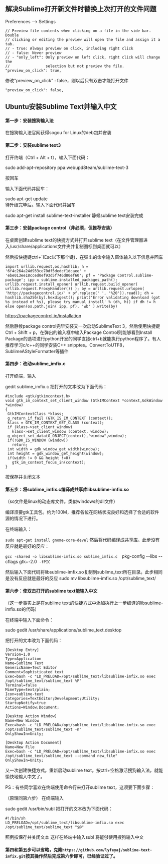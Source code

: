 ## 解决Sublime打开新文件时替换上次打开的文件问题
Preferences --> Settings
```
// Preview file contents when clicking on a file in the side bar. Double
// clicking or editing the preview will open the file and assign it a tab.
// - true: Always preview on click, including right click
// - false: Never preview
// - "only_left": Only preview on left click, right click will change the
//                selection but not preview the file.
"preview_on_click": true,
```
修改"preview_on_click" : false，则以后只有双击才能打开文件
```
"preview_on_click": false,
```


## Ubuntu安装Sublime Text并输入中文

#### 第一步：安装搜狗输入法  

在搜狗输入法官网获得sogou for Linux的deb包并安装


#### 第二步：安装sublime text3

打开终端（Ctrl + Alt + t），输入下面代码：

sudo add-apt-repository ppa:webupd8team/sublime-text-3

按回车

输入下面代码并回车：

sudo apt-get update  
待升级完毕后。输入下面代码并回车

sudo apt-get install sublime-text-installer
静候sublime text安装完成

#### 第三步：安装package control（非必须，但推荐安装）

在桌面创建sublime text的快捷方式并打开sublime text（在文件管理器进入/usr/share/applications文件夹并复制图标到桌面就可以）

然后按快捷键ctrl+`(Esc以下那个键)，在弹出的命令输入窗体输入以下信息并回车
```
import urllib.request,os,hashlib; h = '6f4c264a24d933ce70df5dedcf1dcaee' + 'ebe013ee18cced0ef93d5f746d80ef60'; pf = 'Package Control.sublime-package'; ipp = sublime.installed_packages_path(); urllib.request.install_opener( urllib.request.build_opener( urllib.request.ProxyHandler()) ); by = urllib.request.urlopen( 'http://packagecontrol.io/' + pf.replace(' ', '%20')).read(); dh = hashlib.sha256(by).hexdigest(); print('Error validating download (got %s instead of %s), please try manual install' % (dh, h)) if dh != h else open(os.path.join( ipp, pf), 'wb' ).write(by)
```
https://packagecontrol.io/installation

然后静候package control完毕安装又一次启动SublimeText 3，然后使用快捷键Ctrl + Shift + p，在弹出的输入框中输入Package Control则能够看到Install Package的选项进行python开发的同学直接ctrl+b就能执行python程序了。有人推荐学习c/c++的同学安装C++ snipptes。ConvertToUTF8，SublimeAStyleFormatter等插件

#### 第四步：改动sublime_imfix.c

打开终端，输入

gedit sublime_imfix.c
把打开的文本改为下面代码：
```
#include <gtk/gtkimcontext.h>
void gtk_im_context_set_client_window (GtkIMContext *context,GdkWindow    *window)
{
 GtkIMContextClass *klass;
 g_return_if_fail (GTK_IS_IM_CONTEXT (context));
 klass = GTK_IM_CONTEXT_GET_CLASS (context);
 if (klass->set_client_window)
   klass->set_client_window (context, window);
 g_object_set_data(G_OBJECT(context),"window",window);
 if(!GDK_IS_WINDOW (window))
   return;
 int width = gdk_window_get_width(window);
 int height = gdk_window_get_height(window);
 if(width != 0 && height !=0)
   gtk_im_context_focus_in(context);
}
```

 按保存并关闭文本

#### 第五步：将sublime_imfix.c编译成共享库libsublime-imfix.so

（so文件是linux的动态库文件。类似windows的dll文件）

编译须要gtk工具包。约为100M，推荐各位在网络状况良好和选择了合适的软件源的情况下进行。

在终端输入：

`sudo apt-get install gnome-core-devel`
然后将代码编译成共享库。此步没有反应就是最好的反应：

`gcc -shared -o libsublime-imfix.so sublime_imfix.c  `pkg-config --libs --cflags gtk+-2.0` -fPIC`


然后输入下面代码将libsublime-imfix.so复制到sublime_text所在目录。此步相同是没有反应就是最好的反应
sudo mv libsublime-imfix.so /opt/sublime_text/

#### 第六步：使双击打开的sublime text能输入中文

（这一步事实上是在sublime text的快捷方式中添加执行上一步编译的libsublime-imfix.so的代码）

在终端中输入下面命令：

sudo gedit /usr/share/applications/sublime_text.desktop


把打开的文本改为下面代码：
```
[Desktop Entry]
Version=1.0
Type=Application
Name=Sublime Text
GenericName=Text Editor
Comment=Sophisticated text
Exec=bash -c "LD_PRELOAD=/opt/sublime_text/libsublime-imfix.so exec /opt/sublime_text/sublime_text %F"
Terminal=false
MimeType=text/plain;
Icon=sublime-text
Categories=TextEditor;Development;Utility;
StartupNotify=true
Actions=Window;Document;

[Desktop Action Window]
Name=New Window
Exec=bash -c "LD_PRELOAD=/opt/sublime_text/libsublime-imfix.so exec /opt/sublime_text/sublime_text -n"
OnlyShowIn=Unity;

[Desktop Action Document]
Name=New File
Exec=bash -c "LD_PRELOAD=/opt/sublime_text/libsublime-imfix.so exec /opt/sublime_text/sublime_text --command new_file"
OnlyShowIn=Unity;
```
又一次创建快捷方式。重新启动sublime text。按ctrl+空格激活搜狗输入法，就能愉快地输入中文了。

PS：有些同学喜欢在终端使用命令行来打开sublime text，这须要下面步骤：

（原理同第六步）
在终端输入

sudo gedit /usr/bin/subl
把打开的文本改为下面代码：
```
#!/bin/sh
LD_PRELOAD=/opt/sublime_text/libsublime-imfix.so exec /opt/sublime_text/sublime_text "$@"
```
照例按保存并关闭文本
这样在终端中输入subl 将能够使用搜狗输入中文

#### 第四和第五步可以省略，克隆`https://github.com/lyfeyaj/sublime-text-imfix.git`按其操作然后完成第六步即可，已经验证过了。